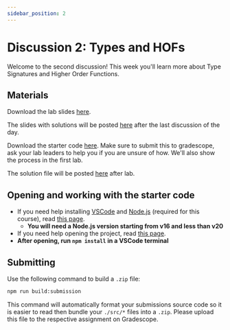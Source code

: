 ```yaml
---
sidebar_position: 2
---
```


# Discussion 2: Types and HOFs

Welcome to the second discussion! This week you'll learn more about Type Signatures and Higher Order Functions.

## Materials

Download the lab slides [here](https://github.com/umass-compsci-220/public-materials/raw/main/discussion/Lab%202%20-%20No%20Solutions.pdf).

The slides with solutions will be posted [here](https://github.com/umass-compsci-220/public-materials/raw/main/discussion/Lab%202%20-%20Solutions.pdf) after the last discussion of the day.

Download the starter code [here](https://github.com/umass-compsci-220/public-materials/raw/main/discussion/02-types-and-hof.zip). Make sure to submit this to gradescope, ask your lab leaders to help you if you are unsure of how. We'll also show the process in the first lab.

The solution file will be posted [here](https://github.com/umass-compsci-220/public-materials/raw/main/discussion/lab2-solutions.ts) after lab.

## Opening and working with the starter code

- If you need help installing [VSCode](https://code.visualstudio.com/) and [Node.js](https://nodejs.org/) (required for this course), read [this page](/materials/tutorials/assignments/environment).
  - **You will need a Node.js version starting from v16 and less than v20**
- If you need help opening the project, read [this page](/materials/tutorials/assignments/opening-an-assignment).
- **After opening, run `npm install` in a VSCode terminal**

## Submitting

Use the following command to build a `.zip` file:

```sh
npm run build:submission
```

This command will automatically format your submissions source code so it is easier to read then bundle your `./src/*` files into a `.zip`. Please upload this file to the respective assignment on Gradescope.